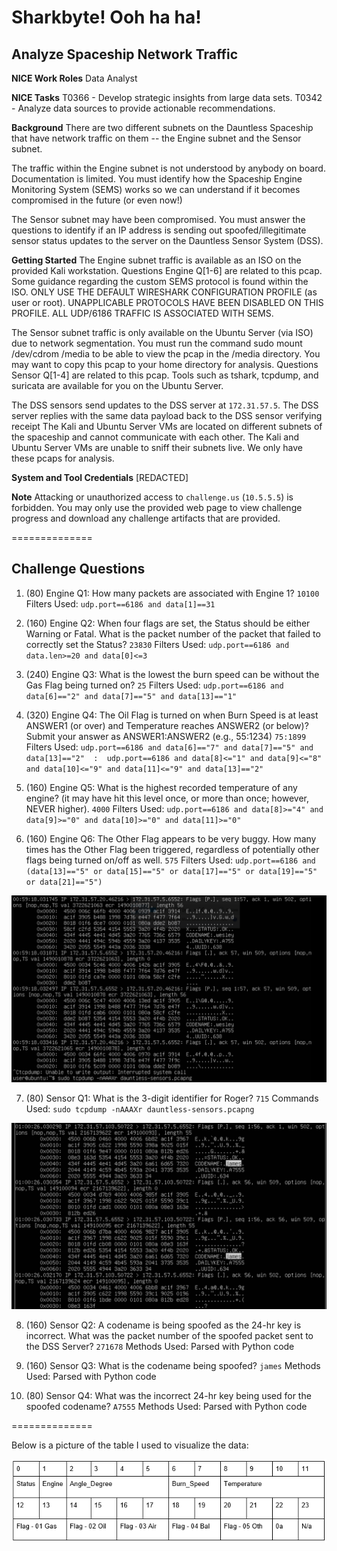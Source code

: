 # Sharkbyte! Ooh ha ha!
## Analyze Spaceship Network Traffic

**NICE Work Roles**
Data Analyst

**NICE Tasks**
T0366 - Develop strategic insights from large data sets.
T0342 - Analyze data sources to provide actionable recommendations.

**Background**
There are two different subnets on the Dauntless Spaceship that have network traffic on them -- the Engine subnet and the Sensor subnet.

The traffic within the Engine subnet is not understood by anybody on board. Documentation is limited. You must identify how the Spaceship Engine Monitoring System (SEMS) works so we can understand if it becomes compromised in the future (or even now!)

The Sensor subnet may have been compromised. You must answer the questions to identify if an IP address is sending out spoofed/illegitimate sensor status updates to the server on the Dauntless Sensor System (DSS).

**Getting Started**
The Engine subnet traffic is available as an ISO on the provided Kali workstation. Questions Engine Q[1-6] are related to this pcap. Some guidance regarding the custom SEMS protocol is found within the ISO. ONLY USE THE DEFAULT WIRESHARK CONFIGURATION PROFILE (as user or root). UNAPPLICABLE PROTOCOLS HAVE BEEN DISABLED ON THIS PROFILE. ALL UDP/6186 TRAFFIC IS ASSOCIATED WITH SEMS.

The Sensor subnet traffic is only available on the Ubuntu Server (via ISO) due to network segmentation. You must run the command sudo mount /dev/cdrom /media to be able to view the pcap in the /media directory. You may want to copy this pcap to your home directory for analysis. Questions Sensor Q[1-4] are related to this pcap. Tools such as tshark, tcpdump, and suricata are available for you on the Ubuntu Server.

The DSS sensors send updates to the DSS server at `172.31.57.5`.
The DSS server replies with the same data payload back to the DSS sensor verifying receipt
The Kali and Ubuntu Server VMs are located on different subnets of the spaceship and cannot communicate with each other. The Kali and Ubuntu Server VMs are unable to sniff their subnets live. We only have these pcaps for analysis.

**System and Tool Credentials**
[REDACTED]

**Note**
Attacking or unauthorized access to `challenge.us` (`10.5.5.5`) is forbidden. You may only use the provided web page to view challenge progress and download any challenge artifacts that are provided.

==============

## Challenge Questions
1. (80) Engine Q1: How many packets are associated with Engine 1? `10100`
Filters Used: `udp.port==6186 and data[1]==31`

2. (160) Engine Q2: When four flags are set, the Status should be either Warning or Fatal. What is the packet number of the packet that failed to correctly set the Status? `23830`
Filters Used: `udp.port==6186 and data.len>=20 and data[0]<=3`

3. (240) Engine Q3: What is the lowest the burn speed can be without the Gas Flag being turned on? `25`
Filters Used: `udp.port==6186 and data[6]=="2" and data[7]=="5" and data[13]=="1"`

4. (320) Engine Q4: The Oil Flag is turned on when Burn Speed is at least ANSWER1 (or over) and Temperature reaches ANSWER2 (or below)? Submit your answer as ANSWER1:ANSWER2 (e.g., 55:1234) `75:1899`
Filters Used: `udp.port==6186 and data[6]=="7" and data[7]=="5" and data[13]=="2"  :  udp.port==6186 and data[8]<="1" and data[9]<="8" and data[10]<="9" and data[11]<="9" and data[13]=="2"`

5. (160) Engine Q5: What is the highest recorded temperature of any engine? (it may have hit this level once, or more than once; however, NEVER higher). `4000`
Filters Used: `udp.port==6186 and data[8]>="4" and data[9]>="0" and data[10]>="0" and data[11]>="0"`

6. (160) Engine Q6: The Other Flag appears to be very buggy. How many times has the Other Flag been triggered, regardless of potentially other flags being turned on/off as well. `575`
Filters Used: `udp.port==6186 and (data[13]=="5" or data[15]=="5" or data[17]=="5" or data[19]=="5" or data[21]=="5")`

![Engine 6](/assets/images/2022_PRESIDENTS_CUP/sharkbyte/engine6.png "Engine 6")

7. (80) Sensor Q1: What is the 3-digit identifier for Roger? `715`
Commands Used: `sudo tcpdump -nAAAXr dauntless-sensors.pcapng`

![Sensor 1](/assets/images/2022_PRESIDENTS_CUP/sharkbyte/sensor1.png "Sensor 1")

8. (160) Sensor Q2: A codename is being spoofed as the 24-hr key is incorrect. What was the packet number of the spoofed packet sent to the DSS Server? `271678`
Methods Used: Parsed with Python code

9. (160) Sensor Q3: What is the codename being spoofed? `james`
Methods Used: Parsed with Python code

10. (80) Sensor Q4: What was the incorrect 24-hr key being used for the spoofed codename? `A7555`
Methods Used: Parsed with Python code

==============

Below is a picture of the table I used to visualize the data:

![Data Table](/assets/images/2022_PRESIDENTS_CUP/sharkbyte/data_table.png "Data Table")
